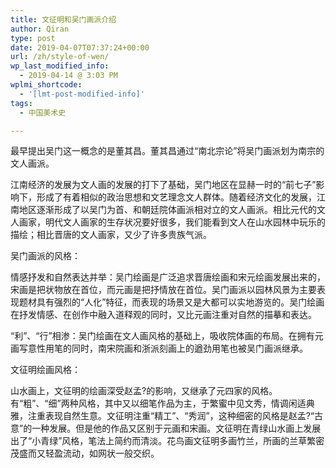 ```yaml
---
title: 文征明和吴门画派介绍
author: Qiran
type: post
date: 2019-04-07T07:37:24+00:00
url: /zh/style-of-wen/
wp_last_modified_info:
  - 2019-04-14 @ 3:03 PM
wplmi_shortcode:
  - '[lmt-post-modified-info]'
tags:
  - 中国美术史

---
```

最早提出吴门这一概念的是董其昌。董其昌通过“南北宗论”将吴门画派划为南宗的文人画派。

江南经济的发展为文人画的发展的打下了基础，吴门地区在显赫一时的“前七子”影响下，形成了有着相似的政治思想和文艺理念文人群体。随着经济文化的发展，江南地区逐渐形成了以吴门为首、和朝廷院体画派相对立的文人画派。相比元代的文人画家，明代文人画家的生存状况要好很多，我们能看到文人在山水园林中玩乐的描绘；相比晋唐的文人画家，又少了许多贵族气派。

吴门画派的风格：

情感抒发和自然表达并举：吴门绘画是广泛追求晋唐绘画和宋元绘画发展出来的，宋画是把状物放在首位，而元画是把抒情放在首位。吴门画派以园林风景为主要表现题材具有强烈的“人化”特征，而表现的场景又是大都可以实地游览的。吴门绘画在抒发情感、在创作中融入道释观的同时，又比元画注重对自然的描摹和表达。

“利”、“行”相渗：吴门绘画在文人画风格的基础上，吸收院体画的布局。在拥有元画写意性用笔的同时，南宋院画和浙派刻画上的遒劲用笔也被吴门画派继承。

文征明绘画风格：

山水画上，文征明的绘画深受赵孟?的影响，又继承了元四家的风格。有“粗”、“细”两种风格，其中又以细笔作品为主，于繁蜜中见文秀，情调闲适典雅，注重表现自然生意。文征明注重“精工”、“秀润”，这种细密的风格是赵孟?“古意”的一种发展。但是他的作品又区别于元画和宋画。文征明在青绿山水画上发展出了“小青绿”风格，笔法上简约而清淡。花鸟画文征明多画竹兰，所画的兰草繁密茂盛而又轻盈流动，如网状一般交织。